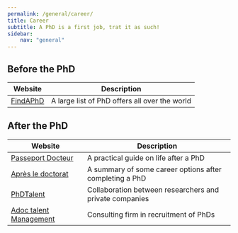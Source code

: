 ```yaml
---
permalink: /general/career/
title: Career
subtitle: A PhD is a first job, trat it as such!
sidebar:
    nav: "general"
---
```


## Before the PhD

| Website                               | Description                                   |
| ------------------------------------- | --------------------------------------------- |
| [FindAPhD](https://www.findaphd.com/) | A large list of PhD offers all over the world |

## After the PhD

| Website                                                                                                     | Description                                             |
| ----------------------------------------------------------------------------------------------------------- | ------------------------------------------------------- |
| [Passeport Docteur](https://andes.asso.fr/passeport-docteur/)                                               | A practical guide on life after a PhD                   |
| [Après le doctorat](https://wwwobs.univ-bpclermont.fr/atmos/fr/enseignement/futur_etudiant/apres_these.php) | A summary of some career options after completing a PhD |
| [PhDTalent](https://www.phdtalent.fr/)                                                                      | Collaboration between researchers and private companies |
| [Adoc talent Management](https://www.adoc-tm.com/)                                                          | Consulting firm in recruitment of PhDs                  |
